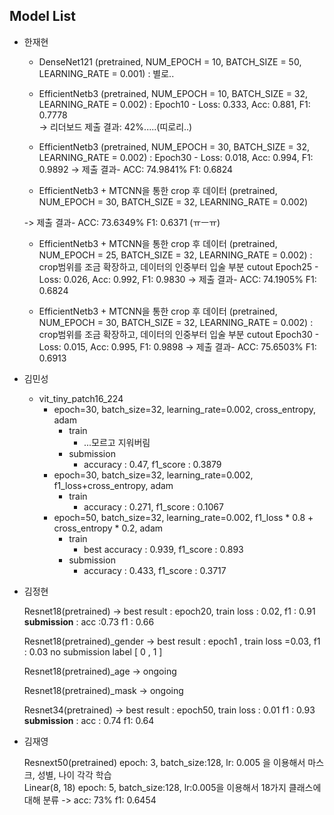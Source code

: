 ## Model List

* 한재현

    - DenseNet121 (pretrained, NUM_EPOCH = 10, BATCH_SIZE = 50, LEARNING_RATE = 0.001)
    : 별로..
    
    - EfficientNetb3 (pretrained, NUM_EPOCH = 10, BATCH_SIZE = 32, LEARNING_RATE = 0.002) 
    : Epoch10 - Loss: 0.333, Acc: 0.881, F1: 0.7778   
    -> 리더보드 제출 결과: 42%.....(띠로리..)
    
    - EfficientNetb3 (pretrained, NUM_EPOCH = 30, BATCH_SIZE = 32, LEARNING_RATE = 0.002) 
    : Epoch30 - Loss: 0.018, Acc: 0.994, F1: 0.9892
    -> 제출 결과- ACC: 74.9841%	F1: 0.6824
    
    - EfficientNetb3 + MTCNN을 통한 crop 후 데이터 (pretrained, NUM_EPOCH = 30, BATCH_SIZE = 32, LEARNING_RATE = 0.002) 
    
    -> 제출 결과- ACC: 73.6349%	F1: 0.6371   (ㅠㅡㅠ)

    - EfficientNetb3 + MTCNN을 통한 crop 후 데이터 (pretrained, NUM_EPOCH = 25, BATCH_SIZE = 32, LEARNING_RATE = 0.002) 
    : crop범위를 조금 확장하고, 데이터의 인중부터 입술 부분 cutout
    Epoch25 - Loss: 0.026, Acc: 0.992, F1: 0.9830
    -> 제출 결과- ACC: 74.1905% F1: 0.6824  
    
    -  EfficientNetb3 + MTCNN을 통한 crop 후 데이터 (pretrained, NUM_EPOCH = 30, BATCH_SIZE = 32, LEARNING_RATE = 0.002) 
    : crop범위를 조금 확장하고, 데이터의 인중부터 입술 부분 cutout
        Epoch30 - Loss: 0.015, Acc: 0.995, F1: 0.9898
    -> 제출 결과- ACC: 75.6503% F1: 0.6913
* 김민성
    - vit_tiny_patch16_224
        - epoch=30, batch_size=32, learning_rate=0.002, cross_entropy, adam
            - train
                - ...모르고 지워버림
            - submission
                - accuracy : 0.47, f1_score : 0.3879
        - epoch=30, batch_size=32, learning_rate=0.002, f1_loss+cross_entropy, adam
            - train
                - accuracy : 0.271, f1_score : 0.1067
        - epoch=50, batch_size=32, learning_rate=0.002, f1_loss * 0.8 + cross_entropy * 0.2, adam
            - train
                - best accuracy : 0.939, f1_score : 0.893
            - submission
                - accuracy : 0.433, f1_score : 0.3717
    

* 김정현

    Resnet18(pretrained) -> best result : epoch20, train loss : 0.02, f1 : 0.91 **submission** : acc :0.73 f1 : 0.66

    Resnet18(pretrained)_gender -> best result : epoch1 , train loss =0.03, f1 : 0.03 no submission label [ 0 , 1 ]
    
    Resnet18(pretrained)_age -> ongoing
    
    Resnet18(pretrained)_mask -> ongoing
    
    Resnet34(pretrained) -> best result : epoch50, train loss : 0.01 f1 : 0.93 **submission** : acc : 0.74 f1: 0.64
    
    

* 김재영  

    Resnext50(pretrained) epoch: 3, batch_size:128, lr: 0.005 을 이용해서 마스크, 성별, 나이 각각 학습  
    Linear(8, 18) epoch: 5, batch_size:128, lr:0.005을 이용해서 18가지 클래스에 대해 분류 -> acc: 73%	f1: 0.6454  
